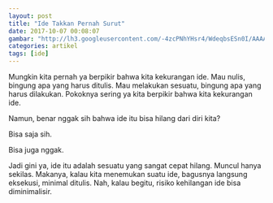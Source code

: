 ```yaml
---
layout: post
title: "Ide Takkan Pernah Surut"
date: 2017-10-07 00:08:07
gambar: "http://lh3.googleusercontent.com/-4zcPNhYHsr4/WdeqbsESn0I/AAAAAAAACZY/7UDmcIq-zvoDKmqmJw1Z2csX0V-QikSDgCLcBGAs/s900/a582dfacb6f2c16995f46be99f3d7bbcb2dd562223a37f15907e429c87538760.jpg"
categories: artikel
tags: [ide]
---
```


Mungkin kita pernah ya berpikir bahwa kita kekurangan ide. Mau nulis, bingung apa yang harus ditulis. Mau melakukan sesuatu, bingung apa yang harus dilakukan. Pokoknya sering ya kita berpikir bahwa kita kekurangan ide.

Namun, benar nggak sih bahwa ide itu bisa hilang dari diri kita?

Bisa saja sih.

Bisa juga nggak.

Jadi gini ya, ide itu adalah sesuatu yang sangat cepat hilang. Muncul hanya sekilas. Makanya, kalau kita menemukan suatu ide, bagusnya langsung eksekusi, minimal ditulis. Nah, kalau begitu, risiko kehilangan ide bisa diminimalisir.